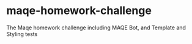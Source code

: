 # maqe-homework-challenge
The Maqe homework challenge including MAQE Bot, and Template and Styling tests
